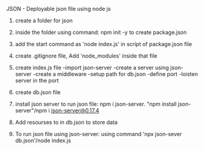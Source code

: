 JSON - Deployable json file using node js

1. create a folder for json
2. inside the folder using command: npm init -y to create package.json
3. add the start command as 'node index.js' in script of package.json file
4. create .gitignore file, Add 'node_modules' inside that file
5. create index.js file
    -import json-server
    -create a server using json-server
    -create a middleware
    -setup path for db.json
    -define port
    -loisten server in  the port

6. create db.json file
7. install json server to run json file: npm i json-server.
   "npm install json-server"/npm i json-server@0.17.4
8. Add resourses to in db.json to store data   
9. To run json file using json-server: using command 'npx json-sever db.json'/node index.js